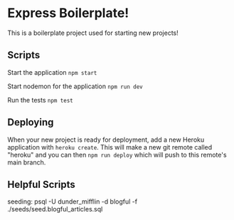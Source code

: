 # Express Boilerplate!

This is a boilerplate project used for starting new projects!

## Scripts

Start the application `npm start`

Start nodemon for the application `npm run dev`

Run the tests `npm test`

## Deploying

When your new project is ready for deployment, add a new Heroku application with `heroku create`. This will make a new git remote called "heroku" and you can then `npm run deploy` which will push to this remote's main branch.

## Helpful Scripts

seeding: psql -U dunder_mifflin -d blogful -f ./seeds/seed.blogful_articles.sql